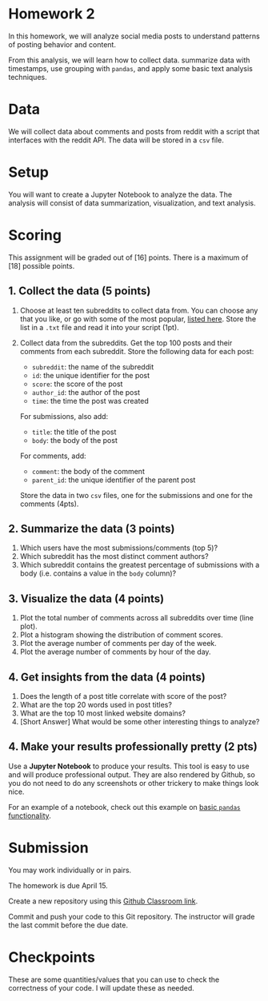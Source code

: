 # Homework 2

In this homework, we will analyze social media posts to
understand patterns of posting behavior and content.

From this analysis, we will learn how to collect data. summarize
data with timestamps, use grouping with `pandas`, and
apply some basic text analysis techniques.

# Data

We will collect data about comments and posts from reddit
with a script that interfaces with the reddit API. The data
will be stored in a `csv` file.

# Setup

You will want to create a Jupyter Notebook to analyze the data.
The analysis will consist of data summarization, visualization,
and text analysis.

<!--  -->
# Scoring

This assignment will be graded out of [16] points. There is a
maximum of [18] possible points.

## 1. Collect the data (5 points)

1. Choose at least ten subreddits to collect data from. You can choose
   any that you like, or go with some of the most popular,
   [listed here](https://www.reddit.com/best/communities/1/).
   Store the list in a `.txt` file and read it into your script (1pt).
2. Collect data from the subreddits. Get the top 100 posts and their
   comments from each subreddit. Store the following data for each post:
   - `subreddit`: the name of the subreddit
   - `id`: the unique identifier for the post
   - `score`: the score of the post
   - `author_id`: the author of the post
   - `time`: the time the post was created

   For submissions, also add:
   - `title`: the title of the post
   - `body`: the body of the post

   For comments, add:
   - `comment`: the body of the comment
   - `parent_id`: the unique identifier of the parent post

   Store the data in two `csv` files, one for the submissions and
   one for the comments (4pts).

## 2. Summarize the data (3 points)

1. Which users have the most submissions/comments (top 5)?
2. Which subreddit has the most distinct comment authors?
3. Which subreddit contains the greatest percentage of submissions
   with a body (i.e. contains a value in the `body` column)?

## 3. Visualize the data (4 points)

1. Plot the total number of comments across all subreddits over time (line plot).
2. Plot a histogram showing the distribution of comment scores.
3. Plot the average number of comments per day of the week.
4. Plot the average number of comments by hour of the day.

## 4. Get insights from the data (4 points)

1. Does the length of a post title correlate with score of the post?
2. What are the top 20 words used in post titles?
3. What are the top 10 most linked website domains?
4. [Short Answer] What would be some other interesting things to analyze? 

## 4. Make your results professionally pretty (2 pts)

Use a **Jupyter Notebook** to produce your results. This tool is
easy to use and will produce professional output. They are also
rendered by Github, so you do not need to do any screenshots
or other trickery to make things look nice.

For an example of a notebook, check out this example on
[basic `pandas` functionality](https://github.com/jakevdp/PythonDataScienceHandbook/blob/master/notebooks/03.03-Operations-in-Pandas.ipynb).

# Submission

You may work individually or in pairs.

The homework is due April 15.

Create a new repository using this
[Github Classroom link](https://classroom.github.com/a/y7dX4Doo).

Commit and push your code to this Git repository. The
instructor will grade the last commit before the due
date.

# Checkpoints

These are some quantities/values that you can use to check the
correctness of your code. I will update these as needed.
